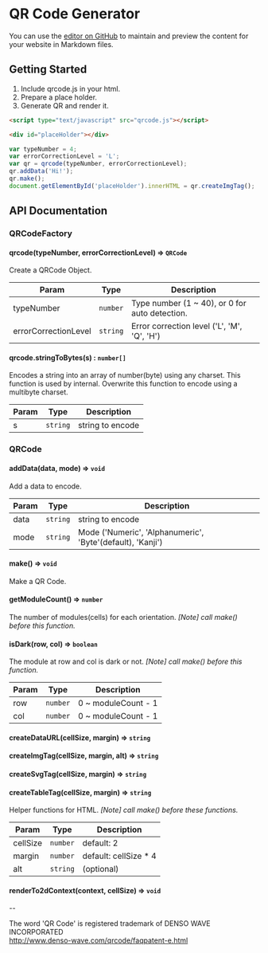 QR Code Generator
===

You can use the [editor on GitHub](https://github.com/samuelbetio/alphabet.file/edit/master/A/B/C/D/E/F/G/H/I/J/K/L/M/N/O/P/Q/3/js/README.md) to maintain and preview the content for your website in Markdown files.

## Getting Started

1. Include qrcode.js in your html.
2. Prepare a place holder.
3. Generate QR and render it.

```html
<script type="text/javascript" src="qrcode.js"></script>
```
```html
<div id="placeHolder"></div>
```
```javascript
var typeNumber = 4;
var errorCorrectionLevel = 'L';
var qr = qrcode(typeNumber, errorCorrectionLevel);
qr.addData('Hi!');
qr.make();
document.getElementById('placeHolder').innerHTML = qr.createImgTag();
```
## API Documentation

### QRCodeFactory

#### qrcode(typeNumber, errorCorrectionLevel) => <code>QRCode</code>
Create a QRCode Object.

| Param                | Type                | Description                                    |
| ---------------------| ------------------- | ---------------------------------------------- |
| typeNumber           | <code>number</code> | Type number (1 ~ 40), or 0 for auto detection. |
| errorCorrectionLevel | <code>string</code> | Error correction level ('L', 'M', 'Q', 'H')    |

#### qrcode.stringToBytes(s) : <code>number[]</code>
Encodes a string into an array of number(byte) using any charset.
This function is used by internal.
Overwrite this function to encode using a multibyte charset.

| Param  | Type                | Description      |
| ------ | ------------------- | ---------------- |
| s      | <code>string</code> | string to encode |

### QRCode

#### addData(data, mode) => <code>void</code>
Add a data to encode.

| Param  | Type                | Description                                                |
| ------ | ------------------- | ---------------------------------------------------------- |
| data   | <code>string</code> | string to encode                                           |
| mode   | <code>string</code> | Mode ('Numeric', 'Alphanumeric', 'Byte'(default), 'Kanji') |

#### make() => <code>void</code>
Make a QR Code.

#### getModuleCount() => <code>number</code>
The number of modules(cells) for each orientation.
_[Note] call make() before this function._

#### isDark(row, col) => <code>boolean</code>
The module at row and col is dark or not.
_[Note] call make() before this function._

| Param | Type                | Description         |
| ----- | ------------------- | ------------------- |
| row   | <code>number</code> | 0 ~ moduleCount - 1 |
| col   | <code>number</code> | 0 ~ moduleCount - 1 |

#### createDataURL(cellSize, margin) => <code>string</code>
#### createImgTag(cellSize, margin, alt) => <code>string</code>
#### createSvgTag(cellSize, margin) => <code>string</code>
#### createTableTag(cellSize, margin) => <code>string</code>
Helper functions for HTML.
 _[Note] call make() before these functions._

| Param    | Type                | Description           |
| -------- | ------------------- | --------------------- |
| cellSize | <code>number</code> | default: 2            |
| margin   | <code>number</code> | default: cellSize * 4 |
| alt      | <code>string</code> | (optional)            |

#### renderTo2dContext(context, cellSize) => <code>void</code>

--

The word 'QR Code' is registered trademark of DENSO WAVE INCORPORATED
<br/>http://www.denso-wave.com/qrcode/faqpatent-e.html
